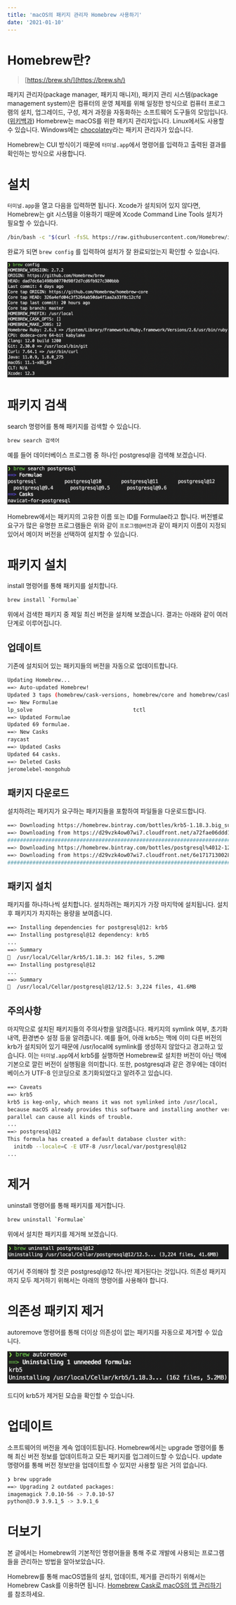 ```yaml
---
title: 'macOS의 패키지 관리자 Homebrew 사용하기'
date: '2021-01-10'
---
```


# Homebrew란?

> [https://brew.sh/](https://brew.sh/)

패키지 관리자(package manager, 패키지 매니저), 패키지 관리 시스템(package management system)은 컴퓨터의 운영 체제를 위해 일정한 방식으로 컴퓨터 프로그램의 설치, 업그레이드, 구성, 제거 과정을 자동화하는 소프트웨어 도구들의 모임입니다. ([위키백과](https://ko.wikipedia.org/wiki/%ED%8C%A8%ED%82%A4%EC%A7%80_%EA%B4%80%EB%A6%AC%EC%9E%90)) Homebrew는 macOS를 위한 패키지 관리자입니다. Linux에서도 사용할 수 있습니다. Windows에는 [chocolatey](https://chocolatey.org/)라는 패키지 관리자가 있습니다.

Homebrew는 CUI 방식이기 때문에 ```터미널.app```에서 명령어를 입력하고 출력된 결과를 확인하는 방식으로 사용합니다.

# 설치

```터미널.app```을 열고 다음을 입력하면 됩니다. Xcode가 설치되어 있지 않다면, Homebrew는 git 시스템을 이용하기 때문에 Xcode Command Line Tools 설치가 필요할 수 있습니다.

```bash
/bin/bash -c "$(curl -fsSL https://raw.githubusercontent.com/Homebrew/install/HEAD/install.sh)"
```

완료가 되면 ```brew config``` 를 입력하여 설치가 잘 완료되었는지 확인할 수 있습니다.

![brew-config](./brew-config.png)

# 패키지 검색

search 명령어를 통해 패키지를 검색할 수 있습니다. 

```bash
brew search 검색어
```

예를 들어 데이터베이스 프로그램 중 하나인 postgresql을 검색해 보겠습니다.

![brew-search](./brew-search.png)

Homebrew에서는 패키지의 고유한 이름 또는 ID를 Formulae라고 합니다. 버전별로 요구가 많은 유명한 프로그램들은 위와 같이 ```프로그램@버전```과 같이 패키지 이름이 지정되 있어서 메이저 버전을 선택하여 설치할 수 있습니다.

# 패키지 설치

install 명령어를 통해 패키지를 설치합니다.

```bash
brew install `Formulae`
```

위에서 검색한 패키지 중 제일 최신 버전을 설치해 보겠습니다. 결과는 아래와 같이 여러 단계로 이루어집니다.

## 업데이트

기존에 설치되어 있는 패키지들의 버전을 자동으로 업데이트합니다.

```sh
Updating Homebrew...
==> Auto-updated Homebrew!
Updated 3 taps (homebrew/cask-versions, homebrew/core and homebrew/cask).
==> New Formulae
lp_solve                                tctl
==> Updated Formulae
Updated 69 formulae.
==> New Casks
raycast
==> Updated Casks
Updated 64 casks.
==> Deleted Casks
jeromelebel-mongohub
```

## 패키지 다운로드

설치하려는 패키지가 요구하는 패키지들을 포함하여 파일들을 다운로드합니다.

```sh
==> Downloading https://homebrew.bintray.com/bottles/krb5-1.18.3.big_sur.bottle.1.tar.gz
==> Downloading from https://d29vzk4ow07wi7.cloudfront.net/a72fae06ddd1d796a6c1ab55a9c8bc15e8e051c67e72412dbc86cea9bcd04c62?response-content-dis
######################################################################## 100.0%
==> Downloading https://homebrew.bintray.com/bottles/postgresql%4012-12.5.big_sur.bottle.tar.gz
==> Downloading from https://d29vzk4ow07wi7.cloudfront.net/6e1717130028267c3f8c3910e10909fde608892da4af2669842da0dca386392a?response-content-dis
######################################################################## 100.0%
```

## 패키지 설치

패키지를 하나하나씩 설치합니다. 설치하려는 패키지가 가장 마지막에 설치됩니다. 설치 후 패키지가 차지하는 용량을 보여줍니다.

```sh
==> Installing dependencies for postgresql@12: krb5
==> Installing postgresql@12 dependency: krb5
...
==> Summary
🍺  /usr/local/Cellar/krb5/1.18.3: 162 files, 5.2MB
==> Installing postgresql@12
...
==> Summary
🍺  /usr/local/Cellar/postgresql@12/12.5: 3,224 files, 41.6MB
```

## 주의사항

마지막으로 설치된 패키지들의 주의사항을 알려줍니다. 패키지의 symlink 여부, 초기화 내역, 환경변수 설정 등을 알려줍니다. 예를 들어, 아래 krb5는 맥에 이미 다른 버전의 krb가 설치되어 있기 때문에 /usr/local에 symlink를 생성하지 않았다고 경고하고 있습니다. 이는 ```터미널.app```에서 krb5를 실행하면 Homebrew로 설치한 버전이 아닌 맥에 기본으로 깔린 버전이 실행됨을 의미합니다. 또한, postgresql과 같은 경우에는 데이터베이스가 UTF-8 인코딩으로 초기화되었다고 알려주고 있습니다.

```sh
==> Caveats
==> krb5
krb5 is keg-only, which means it was not symlinked into /usr/local,
because macOS already provides this software and installing another version in
parallel can cause all kinds of trouble.
...
==> postgresql@12
This formula has created a default database cluster with:
  initdb --locale=C -E UTF-8 /usr/local/var/postgresql@12
...
```

# 제거

uninstall 명령어를 통해 패키지를 제거합니다.

```bash
brew uninstall `Formulae`
```

위에서 설치한 패키지를 제거해 보겠습니다.

![brew-uninstall](./brew-uninstall.png)

여기서 주의해야 할 것은 postgresql@12 하나만 제거된다는 것입니다. 의존성 패키지까지 모두 제거하기 위해서는 아래의 명령어를 사용해야 합니다.

# 의존성 패키지 제거

autoremove 명령어를 통해 더이상 의존성이 없는 패키지를 자동으로 제거할 수 있습니다.

![brew-autoremove](./brew-autoremove.png)

드디어 krb5가 제거된 모습을 확인할 수 있습니다.

# 업데이트

소프트웨어의 버전을 계속 업데이트됩니다. Homebrew에서는 upgrade 명령어를 통해 최신 버전 정보를 업데이트하고 모든 패키지를 업그레이드할 수 있습니다. update 명령어를 통해 버전 정보만을 업데이트할 수 있지만 사용할 일은 거의 없습니다.

```sh
❯ brew upgrade
==> Upgrading 2 outdated packages:
imagemagick 7.0.10-56 -> 7.0.10-57
python@3.9 3.9.1_5 -> 3.9.1_6
```

# 더보기

본 글에서는 Homebrew의 기본적인 명령어들을 통해 주로 개발에 사용되는 프로그램들을 관리하는 방법을 알아보았습니다. 

Homebrew를 통해 macOS앱들의 설치, 업데이트, 제거를 관리하기 위해서는 Homebrew Cask를 이용하면 됩니다.
[Homebrew Cask로 macOS의 앱 관리하기](https://sboh.dev/blog/macOS/brew-cask) 를 참조하세요.

